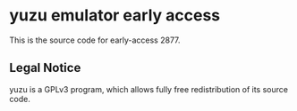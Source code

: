 yuzu emulator early access
=============

This is the source code for early-access 2877.

## Legal Notice

yuzu is a GPLv3 program, which allows fully free redistribution of its source code.